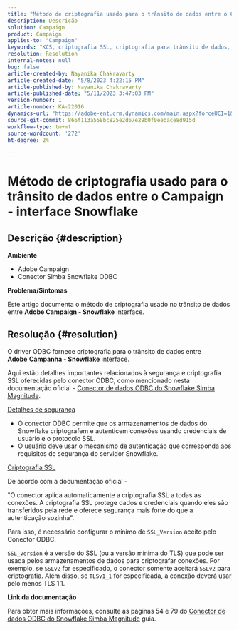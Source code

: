 ```yaml
---
title: "Método de criptografia usado para o trânsito de dados entre o Campaign - interface Snowflake"
description: Descrição
solution: Campaign
product: Campaign
applies-to: "Campaign"
keywords: "KCS, criptografia SSL, criptografia para trânsito de dados, interface de campanha snowflake, driver ODBC"
resolution: Resolution
internal-notes: null
bug: false
article-created-by: Nayanika Chakravarty
article-created-date: "5/8/2023 4:22:15 PM"
article-published-by: Nayanika Chakravarty
article-published-date: "5/11/2023 3:47:03 PM"
version-number: 1
article-number: KA-22016
dynamics-url: "https://adobe-ent.crm.dynamics.com/main.aspx?forceUCI=1&pagetype=entityrecord&etn=knowledgearticle&id=779bd679-bced-ed11-8849-6045bd006239"
source-git-commit: 866f113a558bc825e2d67e29b0f0eebace8d915d
workflow-type: tm+mt
source-wordcount: '272'
ht-degree: 2%

---
```


# Método de criptografia usado para o trânsito de dados entre o Campaign - interface Snowflake

## Descrição {#description}


<b>Ambiente</b>

- Adobe Campaign
- Conector Simba Snowflake ODBC


<b>Problema/Sintomas</b>

Este artigo documenta o método de criptografia usado no trânsito de dados entre <b>Adobe Campaign - Snowflake</b> interface.


## Resolução {#resolution}


O driver ODBC fornece criptografia para o trânsito de dados entre <b>Adobe</b> <b>Campanha - Snowflake</b> interface.

Aqui estão detalhes importantes relacionados à segurança e criptografia SSL oferecidas pelo conector ODBC, como mencionado nesta documentação oficial - [Conector de dados ODBC do Snowflake Simba Magnitude](https://docs.posit.co/drivers/1.8.0/pdf/Simba%20Snowflake%20ODBC%20Connector%20Install%20and%20Configuration%20Guide.pdf).

<u>Detalhes de segurança</u>

- O conector ODBC permite que os armazenamentos de dados do Snowflake criptografem e autenticem conexões usando credenciais de usuário e o protocolo SSL.
- O usuário deve usar o mecanismo de autenticação que corresponda aos requisitos de segurança do servidor Snowflake.


<u>Criptografia SSL</u>

De acordo com a documentação oficial -

&quot;O conector aplica automaticamente a criptografia SSL a todas as conexões. A criptografia SSL protege dados e credenciais quando eles são transferidos pela rede e oferece segurança mais forte do que a autenticação sozinha&quot;.

Para isso, é necessário configurar o mínimo de `SSL_Version` aceito pelo Conector ODBC.

`SSL_Version` é a versão do SSL (ou a versão mínima do TLS) que pode ser usada pelos armazenamentos de dados para criptografar conexões. Por exemplo, se `SSLv2` for especificado, o conector somente aceitará `SSLv2` para criptografia. Além disso, se `TLSv1_1` for especificada, a conexão deverá usar pelo menos TLS 1.1.

<b>Link da documentação</b>

Para obter mais informações, consulte as páginas 54 e 79 do [Conector de dados ODBC do Snowflake Simba Magnitude](https://docs.posit.co/drivers/1.8.0/pdf/Simba%20Snowflake%20ODBC%20Connector%20Install%20and%20Configuration%20Guide.pdf) guia.
